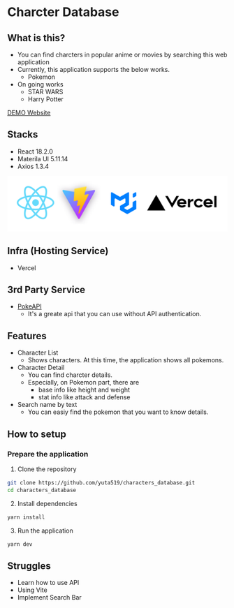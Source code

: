 # Charcter Database

## What is this?
- You can find charcters in popular anime or movies by searching this web application
- Currently, this application supports the below works.
  - Pokemon 
- On going works
  - STAR WARS
  - Harry Potter

[DEMO Website](https://characters-database.vercel.app/)

## Stacks
- React 18.2.0
- Materila UI 5.11.14
- Axios 1.3.4
<img src="./docs/used_stacks.png">

## Infra (Hosting Service)
- Vercel

## 3rd Party Service
- [PokeAPI](https://pokeapi.co/docs/v2#pokemonstat)
    - It's a greate api that you can use without API authentication.

## Features
- Character List
  - Shows characters. At this time, the application shows all pokemons.
- Character Detail 
  - You can find charcter details.
  - Especially, on Pokemon part, there are 
    - base info like height and weight
    - stat info like attack and defense
- Search name by text
  - You can easiy find the pokemon that you want to know details.

<!-- ### Demo Movie
![Image](./docs/demo.gif)  -->


## How to setup

### Prepare the application
1. Clone the repository
```bash
git clone https://github.com/yuta519/characters_database.git
cd characters_database
```

2. Install dependencies
```bash
yarn install
```

3. Run the application
```bash
yarn dev
```

## Struggles
- Learn how to use API
- Using Vite
- Implement Search Bar

